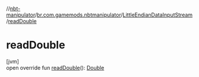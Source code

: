 //[nbt-manipulator](../../../index.md)/[br.com.gamemods.nbtmanipulator](../index.md)/[LittleEndianDataInputStream](index.md)/[readDouble](read-double.md)

# readDouble

[jvm]\
open override fun [readDouble](read-double.md)(): [Double](https://kotlinlang.org/api/latest/jvm/stdlib/kotlin/-double/index.html)
